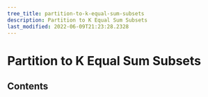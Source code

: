 ```yaml
---
tree_title: partition-to-k-equal-sum-subsets
description: Partition to K Equal Sum Subsets
last_modified: 2022-06-09T21:23:28.2328
---
```


# Partition to K Equal Sum Subsets

## Contents
